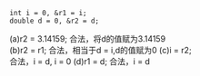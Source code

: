 ```
int i = 0, &r1 = i;
double d = 0, &r2 = d;
```
(a)r2 = 3.14159;
合法，将d的值赋为3.14159   
(b)r2 = r1;
合法，相当于d = i,d的值赋为0
(c)i = r2;         
合法，i = d, i = 0
(d)r1 = d;
合法，i = d

